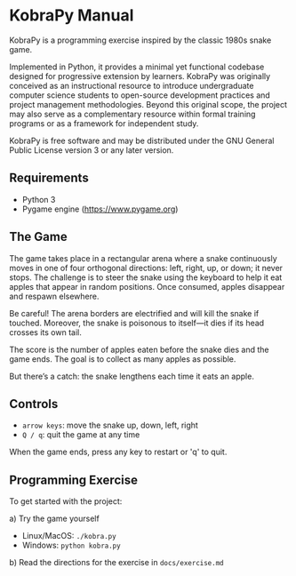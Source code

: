 KobraPy Manual
==============================

KobraPy is a programming exercise inspired by the classic 1980s snake game.

Implemented in Python, it provides a minimal yet functional codebase designed
for progressive extension by learners. KobraPy was originally conceived as an
instructional resource to introduce undergraduate computer science students to
open-source development practices and project management methodologies. Beyond
this original scope, the project may also serve as a complementary resource
within formal training programs or as a framework for independent study.

KobraPy is free software and may be distributed under the GNU General Public
License version 3 or any later version.

Requirements
------------------------------

* Python 3
* Pygame engine (https://www.pygame.org)

The Game
------------------------------

The game takes place in a rectangular arena where a snake continuously moves in
one of four orthogonal directions: left, right, up, or down; it never stops. The
challenge is to steer the snake using the keyboard to help it eat apples that
appear in random positions. Once consumed, apples disappear and respawn
elsewhere.

Be careful! The arena borders are electrified and will kill the snake if
touched. Moreover, the snake is poisonous to itself—it dies if its head crosses
its own tail.

The score is the number of apples eaten before the snake dies and the game ends.
The goal is to collect as many apples as possible.

But there’s a catch: the snake lengthens each time it eats an apple.

Controls
------------------------------

  * `arrow keys`: move the snake up, down, left, right
  * `Q / q`: quit the game at any time

When the game ends, press any key to restart or 'q' to quit.

Programming Exercise
------------------------------

To get started with the project:

a) Try the game yourself

   * Linux/MacOS: `./kobra.py`
   * Windows: `python kobra.py`

b) Read the directions for the exercise in `docs/exercise.md`